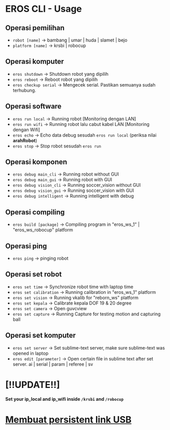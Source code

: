 # EROS CLI - Usage

## Operasi pemilihan

- `robot [name]`		-> bambang | umar | huda | slamet | bejo
- `platform [name]`		-> krsbi | robocup

## Operasi komputer

- `eros shutdown` 		-> Shutdown robot yang dipilih
- `eros reboot`			-> Reboot robot yang dipilih
- `eros checkup serial` -> Mengecek serial. Pastikan semuanya sudah terhubung.

## Operasi software

- `eros run local`		-> Running robot [Monitoring dengan LAN]
- `eros run wifi`		-> Running robot lalu cabut kabel LAN [Monitoring dengan Wifi]
- `eros echo`			-> Echo data debug sesudah `eros run local` (periksa nilai **arahRobot**)
- `eros stop`			-> Stop robot sesudah `eros run`

## Operasi komponen

- `eros debug main_cli`		-> Running robot without GUI
- `eros debug main_gui`		-> Running robot with GUI
- `eros debug vision_cli`	-> Running soccer_vision without GUI
- `eros debug vision_gui`	-> Running soccer_vision with GUI
- `eros debug intelligent`	-> Running intelligent with debug

## Operasi compiling

- `eros build [package]`	-> Compiling program in "eros_ws_1" | "eros_ws_robocup" platform

## Operasi ping

- `eros ping`				-> pinging robot

## Operasi set robot

- `eros set time`			-> Synchronize robot time with laptop time
- `eros set calibration`	-> Running calibration in "eros_ws_1" platform
- `eros set vision`			-> Running vkalib for "reborn_ws" platform
- `eros set kepala`			-> Calibrate kepala DOF 19 & 20 degree
- `eros set camera`			-> Open guvcview
- `eros set capture`		-> Running Capture for testing motion and capturing ball

## Operasi set komputer

- `eros set server`				-> Set sublime-text server, make sure sublime-text was opened in laptop
- `eros edit [parameter]`		-> Open certain file in sublime text after set server. ai | serial | param | referee | sv

# [!!UPDATE!!]
**Set your ip_local and ip_wifi inside `/krsbi` and `/robocup`** 
# [Membuat persistent link USB](https://gist.github.com/YandiBanyuKarimaWaly/5c3d674aff8b9a6d30f8be5203faf355)